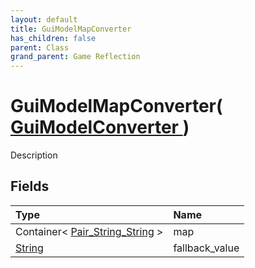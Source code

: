 ```yaml
---
layout: default
title: GuiModelMapConverter
has_children: false
parent: Class
grand_parent: Game Reflection
---
```

# GuiModelMapConverter( [ GuiModelConverter ](/riftbreaker-wiki/docs/game-reflection/classes/gui_model_converter/) )
Description 

## Fields

| Type | Name |
|:----------|:--------------|
| Container< [Pair_String_String](/riftbreaker-wiki/docs/game-reflection/classes/pair__string__string/) > | map |
| [String](/riftbreaker-wiki/docs/game-reflection/components/string/) | fallback_value |

